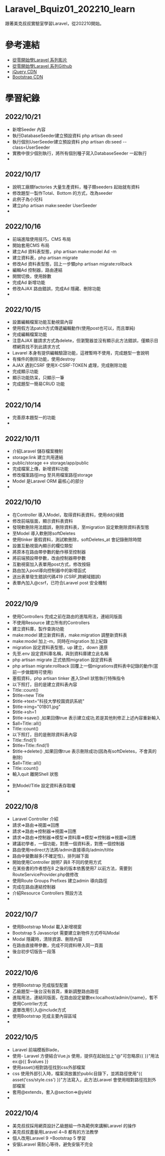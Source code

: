 # Laravel_Bquiz01_202210_learn
跟著美克叔叔實驗室學習Laravel，從202210開始。
# 參考連結
- [從零開始學Laravel 系列影片](https://www.youtube.com/playlist?list=PLL26U2k-yzXtUSppbrYKYYiGDP2kHOaUC)
- [從零開始學Laravel 系列Github](https://github.com/mackliu/laravel-bquiz01.git)
- [jQuery CDN](https://releases.jquery.com/)
- [Bootstrap CDN](https://getbootstrap.com/docs/5.2/getting-started/introduction/#cdn-links)

# 學習紀錄
## 2022/10/21
- 新增Seeder 內容
- 執行DatabaseSeeder建立預設資料 php artisan db:seed
- 執行個別UserSeeder建立預設資料 php artisan db:seed --class=UserSeeder
- 實務中很少個別執行，將所有個別種子寫入DatabaseSeeder 一起執行
- 
## 2022/10/17
- 說明工廠類factories 大量生產資料，種子類seeders 起始就有資料
- 修改題型一製作Total、Bottom 的方式，改為seeder
- 此例子為小兒科
- 建立php artisan make:seeder UserSeeder
- 
## 2022/10/16
- 前端進階使用技巧，CMS 布局
- 開始套用CMS 布局
- 建立Ad 資料表型態，php artisan make:model Ad -m
- 建立資料表，php artisan migrate
- 修改Ad 資料表型態，回上一步驟php artisan migrate:rollback
- 編輯Ad 控制器，路由連結
- 開關切換，使用餘數
- 完成Ad 新增功能
- 修改AJAX 路由錯誤，完成Ad 隱藏、刪除功能
- 
## 2022/10/15
- 設置編輯檔案功能互動視窗內容
- 使用假方法patch方式傳遞編輯動作(使用post也可以，而且單純)
- 完成編輯檔案功能
- 注意AJAX 雖請求方式為delete，但瀏覽器並沒有顯示此方法錯誤，僅顯示目標網頁找不到此請求方式
- Lavarel 本身有提供編輯驗證功能，這裡暫時不使用，完成題型一會說明
- 有條件的刪除功能，使用destroy
- AJAX 遇到CSRF 使用X-CSRF-TOKEN 處理，完成刪除功能
- 完成顯示功能
- 顯示功能防呆，只顯示一筆
- 完成題型一簡易CRUD 功能
- 
## 2022/10/14
- 完善原本題型一的功能
- 
## 2022/10/11
- 介紹Laravel 儲存檔案機制
- storage:link 建立共用連結
- public/storage <-> storage/app/public
- 完成檔案上傳，新增資料功能
- 修改檔案路徑img 至共用檔案路徑storage
- Model 是Laravel ORM 最核心的部分
- 
## 2022/10/10
- 在Controller 導入Model，取得資料表資料，使用dd()偵錯
- 修改前端版面，顯示資料表資料
- 發現軟刪除用法錯誤，刪除資料表，至migration 設定軟刪除資料表型態
- 至Model 導入軟刪除softDeletes
- 使用tinker 塞假資料，測試軟刪除，softDeletes_at 會記錄刪除時間
- 設置互動視窗內顯示的欄位類型
- 將原本在路由帶參數的動作移至控制器
- 將前端預設帶參數，改由控制器帶參數
- 互動視窗加入表單用post方式，修改按鈕
- 路由加入post導向控制器中的新增函式
- 送出表單發生錯誤代碼419 (CSRF,跨網域錯誤)
- 表單內加入@csrf，已符合Laravel post 安全機制
- 
## 2022/10/9
- 使用Controllers 完成之前在路由的進階用法，連結同版面
- 不使用Resource 建立所有的Controllers
- 建立資料庫，製作查詢功能
- make:model 建立新資料表，make:migration 調整新資料表
- make:model 加上-m，同時在migration 加上紀錄
- migration 設定資料表型態，up 建立，down 還原
- 先至.env 設定資料庫名稱，與到資料庫建立此名稱
- php artisan migrate 正式依照migration 設定資料表
- php artisan migrate:rollback 回覆上一個migrations資料表中記錄的動作(當前一步做錯時可使用)
- 塞假資料，php artisan tinker 進入Shell 狀態執行特殊指令
- 以下照打，目的是建立資料表內容
- Title::count()
- $title=new Title
- $title->text="科技大學校園資訊系統"
- $title->img="01B01.jpg"
- $title->sh=1
- $title->save() ,如果回傳true 表示建立成功,若是其他則修正上述內容重新輸入
- $all=Title::all()
- Title::count()
- 以下照打，目的是刪除資料表內容
- Title::find(1)
- $title=Title::find(1)
- $title->delete() ,如果回傳true 表示刪除成功(因為有softDeletes，不會真的刪除)
- $all=Title::all()
- Title::count()
- 輸入quit 離開Shell 狀態
- 
- 到Model/Title 設定資料表存取權
- 
## 2022/10/8
- Laravel Controller 介紹
- 請求=>路由=>視圖=>回應
- 請求=>路由=>控制器=>視圖=>回應
- 請求=>路由=>控制器=>模型=>資料庫=>模型=>控制器=>視圖=>回應
- 建議初學者，一個功能，對應一個資料表，對應一個控制器
- 路由使用redirect方法將/admin直接導向/admin/tiltle
- 路由中變數越多(不確定性)，排列越下面
- 開始使用Controller 說明7 與8 不同的使用方式
- 在某些書的作者想在8 之後的版本依舊使用7 以前方法，需要到RouteServiceProvider.php做修改
- 使用Route Groups Prefixes 建立admin 導向路徑
- 完成在路由連結控制器
- 介紹Resource Controllers 預設方法
- 
## 2022/10/7
- 使用Bootstrap Modal 載入新增視窗
- Bootstrap 5 Javascript 需要建立新物件方式呼叫Modal
- Modal 隱藏時，清除資源、刪除內容
- 在路由直接帶參數，完成不同資料帶入同一頁面
- 後台初步切版告一段落
- 
## 2022/10/6
- 使用Bootstrap 完成版型配置
- 乙級題型一後台沒有首頁，重新調整路由路徑
- 進階用法，連結同版面，在路由設定變數ex:localhost/admin/{name}，暫不使用Contrller方式
- 選單改用引入@include方式
- 使用Bootstrap 完成主要內容區域
- 
## 2022/10/5
- Laravel 前端模板Blade，
- 使用- Laravel 方便結合Vue.js 使用，提供在起始加上"@"可忽略原{{ }}"用法ex:@{{ $values }}
- 使用asset()相對路徑找到css外部檔案
- css 使用外部引入時，檔案須放置於public目錄下，並將路徑使用"{{ asset('css/style.css') }}"方法寫入，此方法Laravel 會使用相對路徑找到外部檔案
- 套用@extends，套入@section=>@yield
- 
## 2022/10/4
- 美克叔叔採用網頁設計乙級題組一作為範例來講解Laravel 的操作
- 美克叔叔盡量用Laravel 4~8 都有的方法教學
- 個人改用Laravel 9 +Bootstrap 5 學習
- 安裝Laravel 需耐心等待，避免安裝不完全
- 